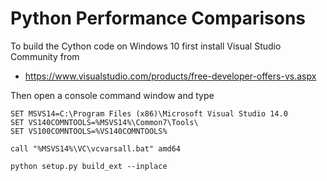 # Python Performance Comparisons

To build the Cython code on Windows 10 first install Visual Studio Community from

* https://www.visualstudio.com/products/free-developer-offers-vs.aspx

Then open a console command window and type

    SET MSVS14=C:\Program Files (x86)\Microsoft Visual Studio 14.0
    SET VS140COMNTOOLS=%MSVS14%\Common7\Tools\
    SET VS100COMNTOOLS=%VS140COMNTOOLS%

    call "%MSVS14%\VC\vcvarsall.bat" amd64

    python setup.py build_ext --inplace

